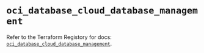 # `oci_database_cloud_database_management`

Refer to the Terraform Registory for docs: [`oci_database_cloud_database_management`](https://registry.terraform.io/providers/oracle/oci/6.18.0/docs/resources/database_cloud_database_management).
